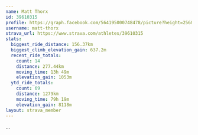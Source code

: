 ```yaml
---
name: Matt Thorx
id: 39610315
profile: https://graph.facebook.com/564195000748478/picture?height=256&width=256
username: matt-thorx
strava_url: https://www.strava.com/athletes/39610315
stats:
  biggest_ride_distance: 156.37km
  biggest_climb_elevation_gain: 637.2m
  recent_ride_totals:
    count: 14
    distance: 277.44km
    moving_time: 13h 49m
    elevation_gain: 1053m
  ytd_ride_totals:
    count: 69
    distance: 1279km
    moving_time: 79h 19m
    elevation_gain: 8118m
layout: strava_member
--- 
```

...
